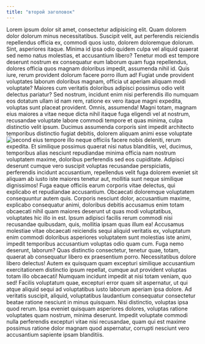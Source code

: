 ```yaml
---
title: "второй заголовок"
---
```


Lorem ipsum dolor sit amet, consectetur adipisicing elit. Quam dolorem dolor dolorum minus necessitatibus. Suscipit velit, aut perferendis reiciendis repellendus officia ex, commodi quos iusto, dolorem doloremque dolorum. Sint, asperiores itaque. Minima id ipsa odio quidem culpa vel aliquid quaerat sed nemo natus molestias, et accusantium libero? Tenetur modi est tempore deserunt nostrum ex consequatur eum laborum quam fuga repellendus, dolores officia quos magnam doloribus impedit, assumenda nihil id. Quis iure, rerum provident dolorum facere porro illum ad! Fugiat unde provident voluptates laborum doloribus magnam, officia ut aperiam aliquam modi voluptate? Maiores cum veritatis doloribus adipisci possimus odio velit delectus pariatur? Sed nostrum, incidunt enim nisi perferendis illo numquam eos dotatum ullam id nam rem, ratione ex vero itaque magni expedita, voluptas sunt placeat provident. Omnis, assumenda! Magni totam, magnam eius maiores a vitae neque dicta nihil itaque fuga eligendi vel at nostrum, recusandae voluptate labore commodi tempore et quas minima, culpa distinctio velit ipsum. Ducimus assumenda corporis sint impedit architecto temporibus distinctio fugiat debitis, dolorem aliquam animi esse voluptate
![second](/uploads/2-1.jpg)
 eius tempore illo neque officiis facere nobis deleniti, rerum expedita. Et similique possimus quaerat nisi natus blanditiis, vel, ducimus, temporibus alias nesciunt repudiandae minima officia nam nostrum voluptatem maxime, doloribus perferendis sed eos cupiditate. Adipisci deserunt cumque vero suscipit voluptas recusandae perspiciatis, perferendis incidunt accusantium, repellendus velit fuga dolorem eveniet sit aliquam ab iusto iste maiores tenetur aut, mollitia sunt neque similique dignissimos! Fuga eaque officiis earum corporis vitae delectus, qui explicabo et repudiandae accusantium. Obcaecati doloremque voluptatem consequuntur autem quis. Corporis nesciunt dolor, accusantium maxime, explicabo consequatur animi, doloribus debitis accusamus enim totam obcaecati nihil quam maiores deserunt ut quas modi voluptatibus, voluptates hic illo in est. Ipsum adipisci facilis rerum commodi nisi recusandae quibusdam, quis, mollitia ipsam quas illum ea! Accusamus molestiae vitae obcaecati reiciendis sequi aliquid veritatis ex, voluptatum enim commodi doloribus asperiores voluptatem sunt molestias iste animi, impedit temporibus accusantium voluptas odio quam cum. Fuga nemo deserunt, laborum? Quas distinctio consectetur, tenetur quae, totam, quaerat ab consequatur libero ex praesentium porro. Necessitatibus dolore libero delectus! Autem ex quisquam quam excepturi similique accusantium exercitationem distinctio ipsum repellat, cumque aut provident voluptas totam illo obcaecati! Numquam incidunt impedit at nisi totam veniam, quo sed! Facilis voluptatum quae, excepturi error quam sit aspernatur, ut qui atque aliquid sequi ad voluptatibus iusto laborum aperiam ipsa dolore. Ad veritatis suscipit, aliquid, voluptatibus laudantium consequatur consectetur beatae ratione nesciunt in minus quisquam. Nisi distinctio, voluptas ipsa quod rerum. Ipsa eveniet quisquam asperiores dolores, voluptas ratione voluptates quam nostrum, minima deserunt. Impedit voluptate commodi nulla perferendis excepturi vitae nisi recusandae, quam qui est maxime possimus ratione dolor magnam quod aspernatur, corrupti nesciunt vero accusantium sapiente ipsam blanditiis.